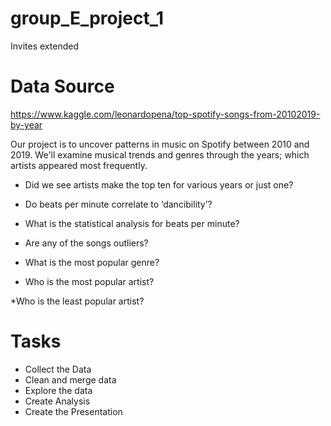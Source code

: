 # group_E_project_1
Invites extended

# Data Source
https://www.kaggle.com/leonardopena/top-spotify-songs-from-20102019-by-year



Our project is to uncover patterns in music on Spotify between 2010 and 2019. We'll examine musical trends and genres through the years; which artists appeared most frequently.

* Did we see artists make the top ten for various years or just one?

* Do beats per minute correlate to ‘dancibility’?

* What is the statistical analysis for beats per minute?

* Are any of the songs outliers?

* What is the most popular genre?

* Who is the most popular artist?

*Who is the least popular artist?

# Tasks
* Collect the Data
* Clean and merge data
* Explore the data
* Create Analysis
* Create the Presentation














